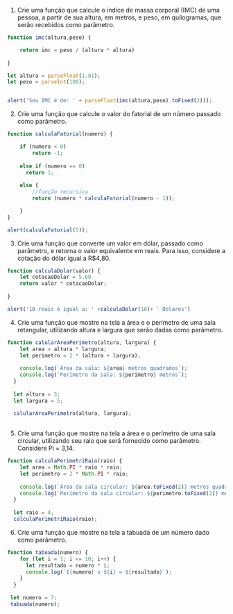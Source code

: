 1) Crie uma função que calcule o índice de massa corporal (IMC) de uma pessoa, a partir de sua altura, em metros, e peso, em quilogramas, que serão recebidos como parâmetro.

```js
function imc(altura,peso) {

    return imc = peso / (altura * altura)
        
}

let altura = parseFloat(1.81);
let peso = parseInt(100);


alert('Seu IMC é de: ' + parseFloat(imc(altura,peso).toFixed(2)));
```

2) Crie uma função que calcule o valor do fatorial de um número passado como parâmetro.
```js
function calculaFatorial(numero) {

    if (numero < 0) 
        return -1;
    
    else if (numero == 0) 
      return 1;
    
    else {
        //função recursiva
        return (numero * calculaFatorial(numero - 1));

    }
}

alert(calculaFatorial(5));
```

3) Crie uma função que converte um valor em dólar, passado como parâmetro, e retorna o valor equivalente em reais. Para isso, considere a cotação do dólar igual a R$4,80.


```js
function calculaDolar(valor) {
    let cotacaoDolar = 5.60
    return valor * cotacaoDolar;
    
}

alert('10 reais é igual a: ' +calculaDolar(10)+ ' Dolares')
```

4) Crie uma função que mostre na tela a área e o perímetro de uma sala retangular, utilizando altura e largura que serão dadas como parâmetro.


```js
function calularAreaPerimetro(altura, largura) {
    let area = altura * largura;
    let perimetro = 2 * (altura + largura);
    
    console.log(`Área da sala: ${area} metros quadrados`);
    console.log(`Perímetro da sala: ${perimetro} metros`);
  }
  
  let altura = 3; 
  let largura = 5;
  
  calularAreaPerimetro(altura, largura);
  
  ```

  5) Crie uma função que mostre na tela a área e o perímetro de uma sala circular, utilizando seu raio que será fornecido como parâmetro. Considere Pi = 3,14.

```js
function calculaPerimetriRaio(raio) {
    let area = Math.PI * raio * raio;
    let perimetro = 2 * Math.PI * raio;
    
    console.log(`Área da sala circular: ${area.toFixed(2)} metros quadrados`);
    console.log(`Perímetro da sala circular: ${perimetro.toFixed(2)} metros`);
  }
    
  let raio = 4;
  calculaPerimetriRaio(raio);
  ```

  6) Crie uma função que mostre na tela a tabuada de um número dado como parâmetro.

```js
function tabuada(numero) {
    for (let i = 1; i <= 10; i++) {
      let resultado = numero * i;
      console.log(`${numero} x ${i} = ${resultado}`);
    }
  }
  
 let numero = 7;
 tabuada(numero);
 ```